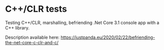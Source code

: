 # C++/CLR tests
Testing C++/CLR, marshalling, befriending .Net Core 3.1 console app with a C++ library.

Description available here: https://justpanda.eu/2020/02/22/befriending-the-net-core-c-clr-and-c/
